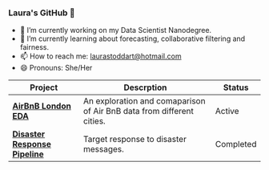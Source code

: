 ### Laura's GitHub 👋

- 🔭 I’m currently working on my Data Scientist Nanodegree.
- 🌱 I’m currently learning about forecasting, collaborative filtering and fairness.
- 📫 How to reach me: laurastoddart@hotmail.com
- 😄 Pronouns: She/Her

|Project | Descrption | Status |
|--|--|--|
|**[AirBnB London EDA](https://github.com/lstodd/airbnb-london-eda)**|An exploration and comaparison of Air BnB data from different cities.|Active|
|**[Disaster Response Pipeline](https://github.com/lstodd/disaster-response-pipeline)**|Target response to disaster messages.|Completed|

